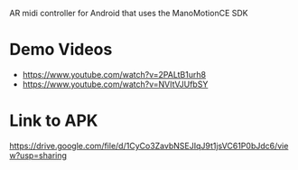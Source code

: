 AR midi controller for Android that uses the ManoMotionCE SDK

# Demo Videos 
- https://www.youtube.com/watch?v=2PALtB1urh8
- https://www.youtube.com/watch?v=NVItVJUfbSY

# Link to APK
https://drive.google.com/file/d/1CyCo3ZavbNSEJIqJ9t1jsVC61P0bJdc6/view?usp=sharing
